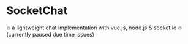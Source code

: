 # SocketChat
🔥 a lightweight chat implementation with vue.js, node.js & socket.io 🔥
(currently paused due time issues)
